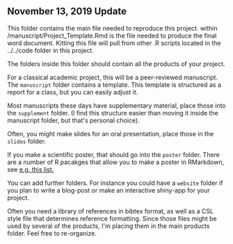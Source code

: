 ## November 13, 2019 Update
This folder contains the main file needed to reproduce this project. within /manuscript/Project_Template.Rmd is the file needed to produce the final word document. Kitting this file will pull from other .R scripts located in the ../../code folder in this project.


The folders inside this folder should contain all the products of your project.

For a classical academic project, this will be a peer-reviewed manuscript. 
The `manuscript` folder contains a template. This template is structured as a report for a class, but you can easily adjust it.

Most manuscripts these days have supplementary material, place those into the `supplement` folder. (I find this structure easier than moving it inside the manuscript folder, but that's personal choice).

Often, you might make slides for an oral presentation, place those in the `slides` folder. 

If you make a scientific poster, that should go into the `poster` folder. There are a number of R pacakges that allow you to make a poster in RMarkdown, see [e.g. this list.
](https://gist.github.com/Pakillo/4854e5d760351206084f6be8abe476b2)

You can add further folders. For instance you could have a `website` folder if you plan to write a blog-post or make an interactive shiny-app for your project.  

Often you need a library of references in bibtex format, as well as a CSL style file that determines reference formatting. Since those files might be used by several of the products, I'm placing them in the main products folder. Feel free to re-organize.
